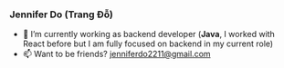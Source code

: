 ### Jennifer Do (Trang Đỗ)

- 🔭 I’m currently working as backend developer (**Java**, I worked with React before but I am fully focused on backend in my current role)
- 📫 Want to be friends? jenniferdo2211@gmail.com
